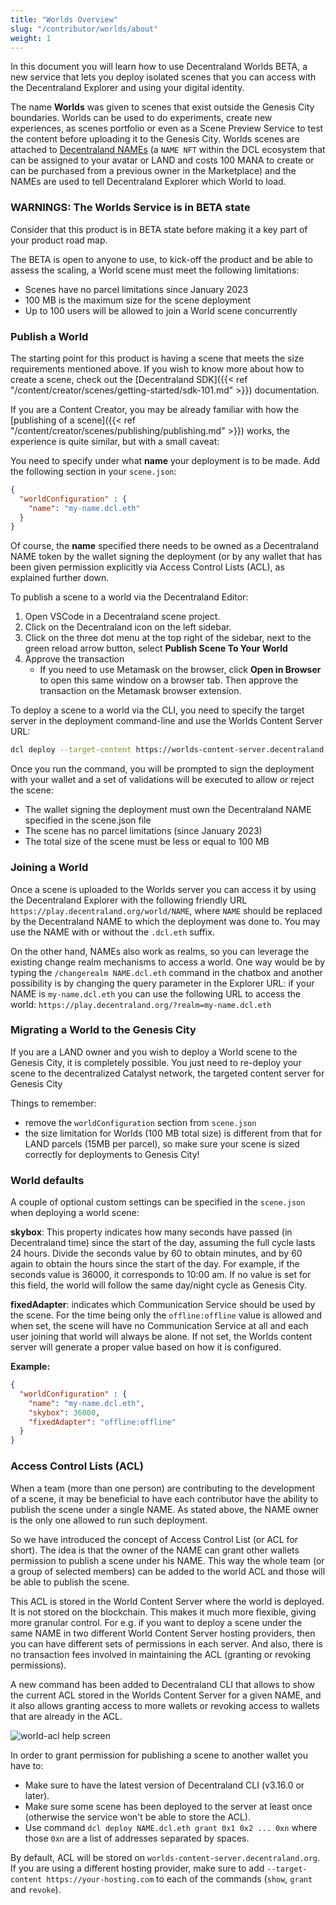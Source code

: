 ```yaml
---
title: "Worlds Overview"
slug: "/contributor/worlds/about"
weight: 1
---
```


In this document you will learn how to use Decentraland Worlds BETA, a new service that lets you deploy isolated scenes that you can access with the Decentraland Explorer and using your digital identity.  

The name **Worlds** was given to scenes that exist outside the Genesis City boundaries. Worlds can be used to do experiments, create new experiences, as scenes portfolio or even as a Scene Preview Service to test the content before uploading it to the Genesis City. Worlds scenes are attached to [Decentraland NAMEs](https://builder.decentraland.org/names) (a `NAME NFT` within the DCL ecosystem that can be assigned to your avatar or LAND and costs 100 MANA to create or can be purchased from a previous owner in the Marketplace) and the NAMEs are used to tell Decentraland Explorer which World to load.  

### WARNINGS: The Worlds Service is in BETA state

Consider that this product is in BETA state before making it a key part of your product road map.  

The BETA is open to anyone to use, to kick-off the product and be able to assess the scaling, a World scene must meet the following limitations: 
- Scenes have no parcel limitations since January 2023
- 100 MB is the maximum size for the scene deployment 
- Up to 100 users will be allowed to join a World scene concurrently  

### Publish a World 

The starting point for this product is having a scene that meets the size requirements mentioned above. If you wish to know more about how to create a scene, check out the [Decentraland SDK]({{< ref "/content/creator/scenes/getting-started/sdk-101.md" >}}) documentation.

If you are a Content Creator, you may be already familiar with how the [publishing of a scene]({{< ref "/content/creator/scenes/publishing/publishing.md" >}}) works, the experience is quite similar, but with a small caveat: 

You need to specify under what **name** your deployment is to be made. Add the following section in your
`scene.json`:

```json
{
  "worldConfiguration" : {
    "name": "my-name.dcl.eth"
  }
}
```

Of course, the **name** specified there needs to be owned as a Decentraland NAME token by the wallet signing the deployment (or by any wallet that has been given permission explicitly via Access Control Lists (ACL), as explained further down.

To publish a scene to a world via the Decentraland Editor:

1. Open VSCode in a Decentraland scene project.
2. Click on the Decentraland icon on the left sidebar.
3. Click on the three dot menu at the top right of the sidebar, next to the green reload arrow button, select **Publish Scene To Your World**
4. Approve the transaction
	- If you need to use Metamask on the browser, click **Open in Browser** to open this same window on a browser tab. Then approve the transaction on the Metamask browser extension.


To deploy a scene to a world via the CLI, you need to specify the target server in the deployment command-line and use the Worlds Content Server URL: 

```bash
dcl deploy --target-content https://worlds-content-server.decentraland.org
```


Once you run the command, you will be prompted to sign the deployment with your wallet and a set of validations will be executed to allow or reject the scene: 
- The wallet signing the deployment must own the Decentraland NAME specified in the scene.json file 
- The scene has no parcel limitations (since January 2023)
- The total size of the scene must be less or equal to 100 MB

### Joining a World 

Once a scene is uploaded to the Worlds server you can access it by using the 
Decentraland Explorer with the following friendly URL `https://play.decentraland.org/world/NAME`, where `NAME` should be replaced by the Decentraland NAME to which the deployment was done to. You may use the NAME with or without the `.dcl.eth` suffix.

On the other hand, NAMEs also work as realms, so you can leverage the existing change realm mechanisms to access a world. One way would be by typing the `/changerealm NAME.dcl.eth` command in the chatbox and another possibility is by changing the query parameter in the Explorer URL: if your NAME is `my-name.dcl.eth` you can use the following URL to access the world: `https://play.decentraland.org/?realm=my-name.dcl.eth` 

### Migrating a World to the Genesis City  

If you are a LAND owner and you wish to deploy a World scene to the Genesis City, it is completely possible. You just need to re-deploy your scene to the decentralized Catalyst network, the targeted content server for Genesis City

Things to remember:
* remove the `worldConfiguration` section from `scene.json`
* the size limitation for Worlds (100 MB total size) is different from that for LAND parcels (15MB per parcel), so make sure your scene is sized correctly for deployments to Genesis City!

### World defaults 

A couple of optional custom settings can be specified in the `scene.json` when deploying a world scene:

**skybox**: This property indicates how many seconds have passed (in Decentraland time) since the start of the day, assuming the full cycle lasts 24 hours. Divide the seconds value by 60 to obtain minutes, and by 60 again to obtain the hours since the start of the day. For example, if the seconds value is 36000, it corresponds to 10:00 am. If no value is set for this field, the world will follow the same day/night cycle as Genesis City.

**fixedAdapter**: indicates which Communication Service should be used by the scene. For the time being only the `offline:offline` value is allowed and when set, the scene will have no Communication Service at all and each user joining that world will always be alone. If not set, the Worlds content server will generate a proper value based on how it is configured.

**Example:**
```json
{
  "worldConfiguration" : {
    "name": "my-name.dcl.eth",
    "skybox": 36000,
    "fixedAdapter": "offline:offline"
  }
}
```

### Access Control Lists (ACL)

When a team (more than one person) are contributing to the development of a scene, it may be beneficial to have each contributor have the ability to publish the scene under a single NAME. As stated above, the NAME owner is the only one allowed to run such deployment.

So we have introduced the concept of Access Control List (or ACL for short). The idea is that the owner of the NAME can grant other wallets permission to publish a scene under his NAME. This way the whole team (or a group of selected members) can be added to the world ACL and those will be able to publish the scene.

This ACL is stored in the World Content Server where the world is deployed. It is not stored on the blockchain. This makes it much more flexible, giving more granular control. For e.g. if you want to deploy a scene under the same NAME in two different World Content Server hosting providers, then you can have different sets of permissions in each server. And also, there is no transaction fees involved in maintaining the ACL (granting or revoking permissions).

A new command has been added to Decentraland CLI that allows to show the current ACL stored in the Worlds Content Server for a given NAME, and it also allows granting access to more wallets or revoking access to wallets that are already in the ACL. 

![world-acl help screen](/images/worlds/world-acl-help.png)

In order to grant permission for publishing a scene to another wallet you have to:

* Make sure to have the latest version of Decentraland CLI (v3.16.0 or later).
* Make sure some scene has been deployed to the server at least once (otherwise the service won't be able to store the ACL).
* Use command `dcl deploy NAME.dcl.eth grant 0x1 0x2 ... 0xn` where those `0xn` are a list of addresses separated by spaces.

By default, ACL will be stored on `worlds-content-server.decentraland.org`. If you are using a different hosting provider, make sure to add `--target-content https://your-hosting.com` to each of the commands (`show`, `grant` and `revoke`).
